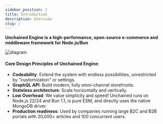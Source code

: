 ```yaml
---
sidebar_position: 1
title: Introduction
description: Overview
slug: /
---
```


**Unchained Engine is a high-performance, open-source e-commerce and middleware framework for Node.js/Bun**

![diagram](./assets/System-Architecture.png)

#### Core Design Principles of Unchained Engine:

- **Codeability**: Extend the system with endless possibilities, unrestricted by "customization" or settings.
- **GraphQL API**: Build modern, fully omni-channel storefronts.
- **Stateless architecture**: Scale horizontally and vertically.
- **Low Overhead**: We value simplicity and speed! Unchained runs on Node.js 22/24 and Bun 1.1, is pure ESM, and directly uses the native MongoDB driver.
- **Production readiness**: Used by companies running large B2C and B2B portals with 20,000+ articles and 100 concurrent users.